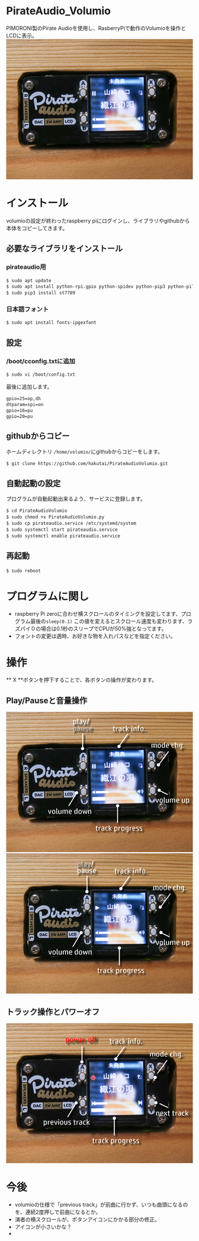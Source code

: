 # PirateAudio_Volumio

PIMORONI製のPirate Audioを使用し、RasberryPiで動作のVolumioを操作とLCDに表示。
![](images/image00.jpg)

# インストール
volumioの設定が終わったraspberry piにログインし、ライブラリやgithubから本体をコピーしてきます。

## 必要なライブラリをインストール
### pirateaudio用
``` bash
$ sudo apt update
$ sudo apt install python-rpi.gpio python-spidev python-pip3 python-pil python-numpy
$ sudo pip3 install st7789
```
### 日本語フォント
``` bash
$ sudo apt install fonts-ipgexfont
```
## 設定
### /boot/cconfig.txtに追加
``` bash
$ sudo vi /boot/config.txt
```
最後に追加します。
``` vim
gpio=25=op,dh
dtparam=spi=on
gpio=16=pu
gpio=20=pu
```

## githubからコピー
ホームディレクトリ `/home/volumio/`にgithubからコピーをします。
``` bash
$ git clone https://github.com/hakutai/PirateAudioVolumio.git
```

## 自動起動の設定
プログラムが自動起動出来るよう、サービスに登録します。
``` bash
$ cd PirateAudioVolumio
$ sudo chmod +x PirateAudioVolumio.py
$ sudo cp pirateaudio.service /etc/systemd/system
$ sudo systemctl start pirateaudio.service
$ sudo systemctl enable pirateaudio.service
```

## 再起動
``` bash
$ sudo reboot
```

# プログラムに関し
* raspberry Pi zeroに合わせ横スクロールのタイミングを設定してます、プログラム最後の`sleep(0.1)` この値を変えるとスクロール速度も変わります、ラズパイ０の場合は0.1秒のスリープでCPUが50%強となってます。
* フォントの変更は適時、お好きな物を入れパスなどを指定ください。



# 操作
** X **ボタンを押下することで、各ボタンの操作が変わります。
## Play/Pauseと音量操作
![](images/image01.jpg)
![](images/image02.jpg)
## トラック操作とパワーオフ
![](images/image03.jpg)

# 今後
* volumioの仕様で「previous track」が前曲に行かず、いつも曲頭になるのを、連続2度押しで前曲になるとか。
* 演者の横スクロールが、ボタンアイコンにかかる部分の修正。
* アイコンが小さいかな？
* 